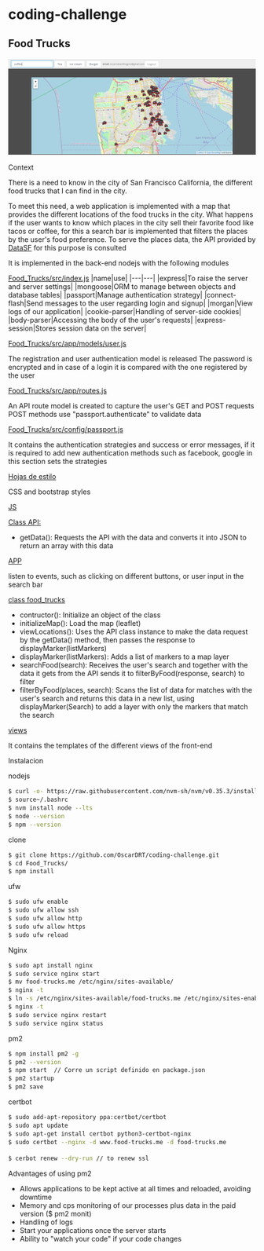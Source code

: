 # coding-challenge
## Food Trucks

![N|Solid](https://github.com/OscarDRT/coding-challenge/blob/master/captures/capture.png)

Context

There is a need to know in the city of San Francisco California, the different food trucks that I can find in the city.

To meet this need, a web application is implemented with a map that provides the different locations of the food trucks in the city. What happens if the user wants to know which places in the city sell their favorite food like tacos or coffee, for this a search bar is implemented that filters the places by the user's food preference. To serve the places data, the API provided by [DataSF](https://data.sfgov.org/Economy-and-Community/Mobile-Food-Facility-Permit/rqzj-sfat) for this purpose is consulted



It is implemented in the back-end nodejs with the following modules

[Food_Trucks/src/index.js](https://github.com/OscarDRT/coding-challenge/blob/master/Food_Trucks/src/index.js)
|name|use|
|---|---|
|express|To raise the server and server settings|
|mongoose|ORM to manage between objects and database tables|
|passport|Manage authentication strategy|
|connect-flash|Send messages to the user regarding login and signup|
|morgan|View logs of our application|
|cookie-parser|Handling of server-side cookies|
|body-parser|Accessing the body of the user's requests|
|express-session|Stores session data on the server|

[Food_Trucks/src/app/models/user.js](https://github.com/OscarDRT/coding-challenge/blob/master/Food_Trucks/src/app/models/user.js)

The registration and user authentication model is released
The password is encrypted and in case of a login it is compared with the one registered by the user

[Food_Trucks/src/app/routes.js](https://github.com/OscarDRT/coding-challenge/blob/master/Food_Trucks/src/app/routes.js)

An API route model is created to capture the user's GET and POST requests
POST methods use "passport.authenticate" to validate data

[Food_Trucks/src/config/passport.js](https://github.com/OscarDRT/coding-challenge/blob/master/Food_Trucks/src/config/passport.js)

It contains the authentication strategies and success or error messages, if it is required to add new authentication methods such as facebook, google in this section sets the strategies

[Hojas de estilo](https://github.com/OscarDRT/coding-challenge/tree/master/Food_Trucks/src/public/css)

CSS and bootstrap styles

[JS](https://github.com/OscarDRT/coding-challenge/tree/master/Food_Trucks/src/public/js)

[Class API:](https://github.com/OscarDRT/coding-challenge/blob/master/Food_Trucks/src/public/js/API.js)

  - getData(): Requests the API with the data and converts it into JSON to return an array with this data

[APP](https://github.com/OscarDRT/coding-challenge/blob/master/Food_Trucks/src/public/js/app.js)

listen to events, such as clicking on different buttons, or user input in the search bar

[class food_trucks](https://github.com/OscarDRT/coding-challenge/blob/master/Food_Trucks/src/public/js/main.js)

  - contructor(): Initialize an object of the class
  - initializeMap(): Load the map (leaflet)
  - viewLocations(): Uses the API class instance to make the data request by the getData() method, then passes the response to displayMarker(listMarkers)
  - displayMarker(listMarkers): Adds a list of markers to a map layer
  - searchFood(search): Receives the user's search and together with the data it gets from the API sends it to filterByFood(response, search) to filter
  - filterByFood(places, search): Scans the list of data for matches with the user's search and returns this data in a new list, using displayMarker(Search) to add a layer with only the markers that match the search
  
[views](https://github.com/OscarDRT/coding-challenge/tree/master/Food_Trucks/src/views)
  
It contains the templates of the different views of the front-end
  
  
Instalacion 

nodejs
```sh
$ curl -o- https://raw.githubusercontent.com/nvm-sh/nvm/v0.35.3/install.sh | bash
$ source~/.bashrc
$ nvm install node --lts
$ node --version
$ npm --version
```
clone
```sh
$ git clone https://github.com/OscarDRT/coding-challenge.git
$ cd Food_Trucks/
$ npm install
```
ufw
```sh
$ sudo ufw enable
$ sudo ufw allow ssh
$ sudo ufw allow http
$ sudo ufw allow https
$ sudo ufw reload
```
Nginx
```sh
$ sudo apt install nginx
$ sudo service nginx start
$ mv food-trucks.me /etc/nginx/sites-available/
$ nginx -t 
$ ln -s /etc/nginx/sites-available/food-trucks.me /etc/nginx/sites-enabled/food-trucks.me
$ nginx -t
$ sudo service nginx restart
$ sudo service nginx status
```
pm2
```sh
$ npm install pm2 -g
$ pm2 --version
$ npm start  // Corre un script definido en package.json
$ pm2 startup
$ pm2 save
```
certbot
```sh
$ sudo add-apt-repository ppa:certbot/certbot
$ sudo apt update
$ sudo apt-get install certbot python3-certbot-nginx
$ sudo certbot --nginx -d www.food-trucks.me -d food-trucks.me

$ cerbot renew --dry-run // to renew ssl
```

Advantages of using pm2
  - Allows applications to be kept active at all times and reloaded, avoiding downtime
  - Memory and cps monitoring of our processes plus data in the paid version ($ pm2 monit)
  - Handling of logs
  - Start your applications once the server starts
  - Ability to "watch your code" if your code changes
